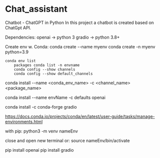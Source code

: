 # Chat_assistant
Chatbot - ChatGPT in Python 
In this project a chatbot is created based on ChatGpt API.

Dependencies:
  openai -> python 3
  gradio -> python 3.8+
  
Create env w. Conda:
    conda create --name myenv
    conda create -n myenv python=3.9
    
    conda env list
        packages conda list -n envname
        conda config --show channels
        conda config --show default_channels
        
conda install --name <conda_env_name> -c <channel_name> <package_name>

conda install --name envName -c defaults openai

conda install -c conda-forge gradio
             
https://docs.conda.io/projects/conda/en/latest/user-guide/tasks/manage-environments.html

with pip:
    python3 -m venv nameEnv

close and open new terminal or: 
source nameEnv/bin/activate
    
pip install openai
pip install gradio


